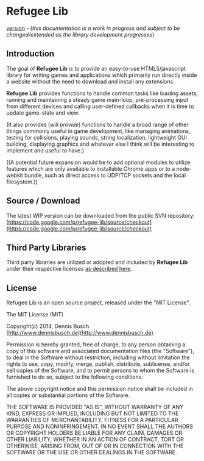 # Refugee Lib
[version](./rlCore.html#version) - 
(*this documentation is a work in progress and subject to be changed/extended as the library development progresses*)
  
## Introduction
The goal of **Refugee Lib** is to provide an easy-to-use HTML5/javascript library for writing games and applications which primarily run directly inside a website without the need to download and install any extensions.

**Refugee Lib** provides functions to handle common tasks like loading assets, running and maintaining a steady game main-loop, pre-processing input from different devices and calling user-defined callbacks when it is time to update game-state and view.

(It also provides (*will provide*) functions to handle a broad range of other things commonly useful in game development, like managing animations, testing for collisions, playing sounds, string localization, lightweight GUI building, displaying graphics and whatever else I think will be interesting to implement and useful to have.)

((A potential future expansion would be to add optional modules to utilize features which are only available to installable Chrome apps or to a node-webkit bundle, such as direct access to UDP/TCP sockets and the local filesystem.))
  
## Source / Download
The latest WIP version can be downloaded from the public SVN repository:  
[https://code.google.com/p/refugee-lib/source/checkout](https://code.google.com/p/refugee-lib/source/checkout)

## Third Party Libraries
Third party libraries are utilized or adopted and included by **Refugee Lib** under their respective licenses [as described here](https://refugee-lib.googlecode.com/svn/trunk/LICENSE.txt).
  
## License
Refugee Lib is an open source project, released under the "MIT License".

The MIT License (MIT)
 
Copyright(c) 2014, Dennis Busch  
[http://www.dennisbusch.de](http://www.dennisbusch.de) 

Permission is hereby granted, free of charge, to any person obtaining a copy
of this software and associated documentation files (the "Software"), to deal
in the Software without restriction, including without limitation the rights
to use, copy, modify, merge, publish, distribute, sublicense, and/or sell
copies of the Software, and to permit persons to whom the Software is
furnished to do so, subject to the following conditions:

The above copyright notice and this permission notice shall be included in
all copies or substantial portions of the Software.

THE SOFTWARE IS PROVIDED "AS IS", WITHOUT WARRANTY OF ANY KIND, EXPRESS OR
IMPLIED, INCLUDING BUT NOT LIMITED TO THE WARRANTIES OF MERCHANTABILITY,
FITNESS FOR A PARTICULAR PURPOSE AND NONINFRINGEMENT. IN NO EVENT SHALL THE
AUTHORS OR COPYRIGHT HOLDERS BE LIABLE FOR ANY CLAIM, DAMAGES OR OTHER
LIABILITY, WHETHER IN AN ACTION OF CONTRACT, TORT OR OTHERWISE, ARISING FROM,
OUT OF OR IN CONNECTION WITH THE SOFTWARE OR THE USE OR OTHER DEALINGS IN
THE SOFTWARE.